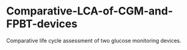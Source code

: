 # Comparative-LCA-of-CGM-and-FPBT-devices
Comparative life cycle assessment of two glucose monitoring devices.
